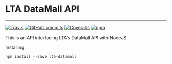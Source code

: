 # LTA DataMall API
---------------

[![Travis](https://img.shields.io/travis/eyeballcode/LTA-DataMall.svg)](https://travis-ci.org/eyeballcode/LTA-DataMall)
[![GitHub commits](https://img.shields.io/github/commits-since/eyeballcode/lta-datamall/1.0.0.svg)](https://github.com/eyeballcode/LTA-DataMall)
[![Coveralls](https://img.shields.io/coveralls/eyeballcode/lta-datamall.svg)](https://coveralls.io/github/eyeballcode/LTA-DataMall)
[![npm](https://img.shields.io/npm/dt/lta-datamall.svg)](https://www.npmjs.com/package/lta-datamall)


This is an API interfacing LTA's DataMall API with NodeJS

Installing:

    npm install --save lta-datamall


